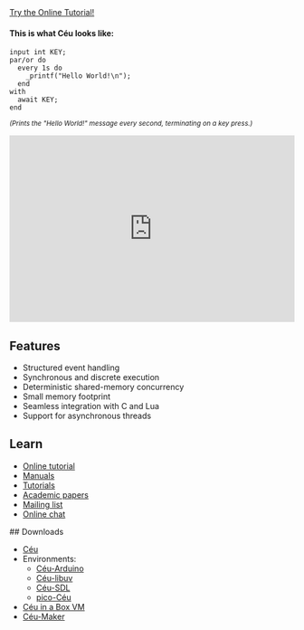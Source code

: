 
<div class="row" style="justify-content:center;">

<div class="col-12 col-sm-12 col-md-5 col-lg-5 col-xl-5">
<a target="_blank" href="./try.php" class="btn btn-large btn-primary btn-block">
Try the Online Tutorial!
</a>


#### This is what <span class="ceu-text">C&eacute;u</span> looks like:

```ceu
input int KEY;  
par/or do  
  every 1s do  
    _printf("Hello World!\n");  
  end  
with  
  await KEY;  
end
```

<i><small>(Prints the "Hello World!" message every second, terminating on a 
key press.)</small></i>

</div>
<div class="col-12 col-sm-12 col-md-7 col-lg-7 col-xl-7">
<iframe style="width: 100%;" height="330"
src="https://www.youtube.com/embed/Jkcv-YXhh_U"
frameborder="0" allowfullscreen>
</iframe>
</div>
</div>
<div class="row">
<div class="col-12 col-sm-12 col-md-5 col-lg-5 col-xl-5">

## Features
- Structured event handling
- Synchronous and discrete execution
- Deterministic shared-memory concurrency
- Small memory footprint
- Seamless integration with C and Lua
- Support for asynchronous threads

</div>
<div class="col-12 col-sm-12 col-md-3 col-lg-3 col-xl-3">

## Learn
- <a target="_blank" href="./try.php">Online tutorial</a> </li>
- <a href="./manuals.html"> Manuals </a> </li>
- <a href="./tutorials.html"> Tutorials </a> </li>              
- <a href="http://www.ceu-lang.org/chico/#ceu"> Academic papers </a> </li>
- <a href="http://groups.google.com/group/ceu-lang"> Mailing list </a> </li>
- <a href="https://gitter.im/fsantanna/ceu"> Online chat </a></li>

</div>

<div class="col-12 col-sm-12 col-md-4 col-lg-4 col-xl-4">
## Downloads

- <a href="https://github.com/ceu-lang/ceu"> Céu </a>
- Environments:
    - <a target="_blank" href="https://github.com/ceu-lang/ceu-arduino"> Céu-Arduino </a>
    - <a target="_blank" href="https://github.com/ceu-lang/ceu-libuv">   Céu-libuv   </a>
    - <a target="_blank" href="https://github.com/ceu-lang/ceu-sdl">     Céu-SDL     </a>
    - <a target="_blank" href="https://github.com/ceu-lang/pico-ceu">     pico-Céu    </a>
- <a href="cib.html">Céu in a Box VM </a>
- <a target="_blank" href="https://github.com/ceu-lang/ceu-maker/releases">Céu-Maker</a>
</div>
</div>
